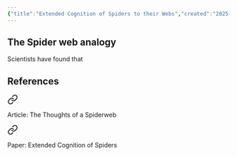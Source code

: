 ```yaml
---
{"title":"Extended Cognition of Spiders to their Webs","created":"2025-04-04T14:46:15.461-07:00","update":"2025-04-04","read_count":"1","dg-publish":true,"cover":"https://m.media-amazon.com/images/I/81-i1L18p-L.jpg","dg-metatags":{"og:image":"https://images-na.ssl-images-amazon.com/images/S/compressed.photo.goodreads.com/books/1673909740i/78814176.jpg"},"complete":false,"log":[{"status":"Read","timestamp":"2016-03-10T00:00:00+06:00"},{"status":"To Read","timestamp":"2015-11-29T00:00:00+06:00"}],"dg-path":"Rabbit-Holes/Extended Cognition of Spiders","permalink":"/rabbit-holes/extended-cognition-of-spiders/","metatags":{"og:image":"https://images-na.ssl-images-amazon.com/images/S/compressed.photo.goodreads.com/books/1673909740i/78814176.jpg"},"dgPassFrontmatter":true,"dg-note-icon":"stellar-nebula","tags":["fantasy"],"noteIcon":"stellar-nebula","updated":"2025-04-05T09:02:10.501-07:00"}
---
```


## The Spider web analogy
Scientists have found that


## References

<div class="transclusion internal-embed is-loaded"><a class="markdown-embed-link" href="/reading/articles/the-thought-of-a-spiderweb/#article" aria-label="Open link"><svg xmlns="http://www.w3.org/2000/svg" width="24" height="24" viewBox="0 0 24 24" fill="none" stroke="currentColor" stroke-width="2" stroke-linecap="round" stroke-linejoin="round" class="svg-icon lucide-link"><path d="M10 13a5 5 0 0 0 7.54.54l3-3a5 5 0 0 0-7.07-7.07l-1.72 1.71"></path><path d="M14 11a5 5 0 0 0-7.54-.54l-3 3a5 5 0 0 0 7.07 7.07l1.71-1.71"></path></svg></a><div class="markdown-embed">

Article: The Thoughts of a Spiderweb

</div></div>

<div class="transclusion internal-embed is-loaded"><a class="markdown-embed-link" href="/reading/academic-journals/extended-spider-cognition/#paper" aria-label="Open link"><svg xmlns="http://www.w3.org/2000/svg" width="24" height="24" viewBox="0 0 24 24" fill="none" stroke="currentColor" stroke-width="2" stroke-linecap="round" stroke-linejoin="round" class="svg-icon lucide-link"><path d="M10 13a5 5 0 0 0 7.54.54l3-3a5 5 0 0 0-7.07-7.07l-1.72 1.71"></path><path d="M14 11a5 5 0 0 0-7.54-.54l-3 3a5 5 0 0 0 7.07 7.07l1.71-1.71"></path></svg></a><div class="markdown-embed">

Paper: Extended Cognition of Spiders

</div></div>
